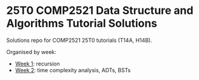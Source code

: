 # 25T0 COMP2521 Data Structure and Algorithms Tutorial Solutions

Solutions repo for COMP2521 25T0 tutorials (T14A, H14B).

Organised by week:

* [Week 1](week01): recursion
* [Week 2](week02): time complexity analysis, ADTs, BSTs
